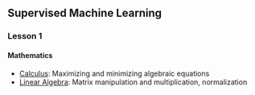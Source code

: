 ## Supervised Machine Learning
### Lesson 1
#### Mathematics
- [Calculus](https://betterexplained.com/guides/calculus/): Maximizing and minimizing algebraic equations
- [Linear Algebra](https://betterexplained.com/articles/linear-algebra-guide/): Matrix manipulation and multiplication, normalization

